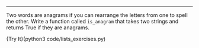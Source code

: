 -----------

Two words are anagrams if you can rearrange the letters from one to spell the other. Write a function called `is_anagram` that takes two strings and returns <span>True</span> if they are anagrams.

{Try It}(python3 code/lists_exercises.py)